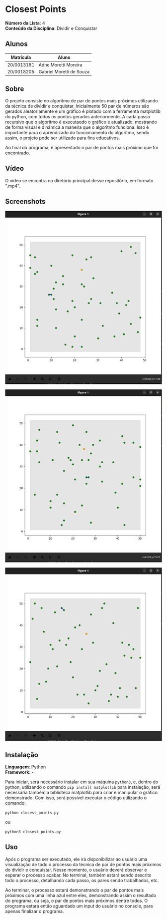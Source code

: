 # Closest Points

**Número da Lista**: 4<br>
**Conteúdo da Disciplina**: Dividir e Conquistar<br>

## Alunos
|Matrícula | Aluno |
| -- | -- |
| 20/0013181  | Adne Moretti Moreira |
| 20/0018205  | Gabriel Moretti de Souza |

## Sobre 

O projeto consiste no algoritmo de par de pontos mais próximos utilizando da técnica de dividir e conquistar.
Inicialmente 50 par de números são gerados aleatoriamente e um gráfico é plotado com a ferramenta matplotlib do python, com todos os pontos gerados anteriormente.  A cada passo recursivo que o algoritmo é executaodo o gráfico é atualizado, mostrando de forma visual e dinâmica a maneira que o algoritmo funciona. Isso é importante para o aprendizado do funcionamento do algoritmo, sendo assim, o projeto pode ser utilizado para fins educativos.

Ao final do programa, é apresentado o par de pontos mais próximo que foi encontrado. 

## Vídeo

O vídeo se encontra no diretório principal desse repositório, em formato ".mp4".

## Screenshots

![Exemplo 1](assets/example1.png)

![Exemplo 2](assets/example2.png)

![Exemplo 3](assets/example3.png)

## Instalação 
**Linguagem**: Python<br>
**Framework**: - <br>

Para iniciar, será necessário instalar em sua máquina ```python3```, e, dentro do python, utilizando o comando ```pip install matplotlib``` para instalação, será necessária também a biblioteca matplotlib para criar e manipular o gráfico demonstrado. Com isso, será possível executar o código utilizando o comando:

```
python closest_points.py
```

ou

```
python3 closest_points.py
```

## Uso 

Após o programa ser executado, ele irá disponibilizar ao usuário uma visualização de todo o processo da técnica de par de pontos mais próximos do dividir e conquistar. Nesse momento, o usuário deverá observar e esperar o processo acabar. No terminal, também estará sendo descrito todo o processo, detalhando cada passo, os pares sendo trabalhados, etc.

Ao terminar, o processo estará demonstrando o par de pontos mais próximos com uma linha azul entre eles, demonstrando assim o resultado do programa, ou seja, o par de pontos mais próximos dentre todos. O programa estará então aguardado um input do usuário no console, para apenas finalizar o programa.

